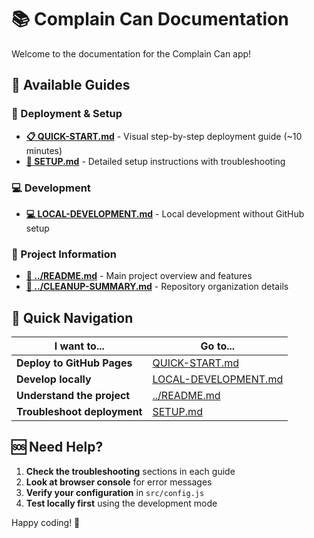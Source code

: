 # 📚 Complain Can Documentation

Welcome to the documentation for the Complain Can app!

## 📖 Available Guides

### 🚀 Deployment & Setup
- **[📋 QUICK-START.md](./QUICK-START.md)** - Visual step-by-step deployment guide (~10 minutes)
- **[📖 SETUP.md](./SETUP.md)** - Detailed setup instructions with troubleshooting

### 💻 Development
- **[💻 LOCAL-DEVELOPMENT.md](./LOCAL-DEVELOPMENT.md)** - Local development without GitHub setup

### 📁 Project Information
- **[📄 ../README.md](../README.md)** - Main project overview and features
- **[🧹 ../CLEANUP-SUMMARY.md](../CLEANUP-SUMMARY.md)** - Repository organization details

## 🎯 Quick Navigation

| I want to... | Go to... |
|--------------|----------|
| **Deploy to GitHub Pages** | [QUICK-START.md](./QUICK-START.md) |
| **Develop locally** | [LOCAL-DEVELOPMENT.md](./LOCAL-DEVELOPMENT.md) |
| **Understand the project** | [../README.md](../README.md) |
| **Troubleshoot deployment** | [SETUP.md](./SETUP.md) |

## 🆘 Need Help?

1. **Check the troubleshooting** sections in each guide
2. **Look at browser console** for error messages
3. **Verify your configuration** in `src/config.js`
4. **Test locally first** using the development mode

Happy coding! 🎉